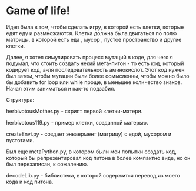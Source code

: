 # Game of life!

Идея была в том, чтобы сделать игру, в которой есть клетки, которые едят еду и размножаются. Клетка должна была двигаться по полю матрицы, в которой есть еда <f>, мусор <j>, пустое пространство и другие клетки.

Далее, я хотел симулировать процесс мутаций в коде, для чего я подумал, что стоить создать некий мета-питон - то есть код, который кодирует код, а-ля последовательность аминокислот. Этот код нужен был затем, чтобы мутации были более осмысленны, чтобы можно было бы добавить for loop или while проще, в меньшее количество знаков. Начал этим заниматься и как-то подзабил.

Структура: 

herbivotousMother.py - скрипт первой клетки-матери.
  
herbivotous119.py - пример клетки, созданной матерью.
  
createEnvi.py - создает энваермент (матрицу) с едой, мусором и пустотами.
  
Был еще metaPython.py, в котором были мои попытки создать код, который бы репрезентировал код питона в более компактно виде, но он был перезаписан, к сожалению.
  
decodeLib.py - библиотека, в которой содержится перевод из моего кода и код питона.
